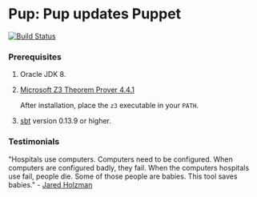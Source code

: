 # Pup: Pup updates Puppet 
[![Build Status](https://travis-ci.org/plasma-umass/Pup.svg?branch=master)](https://travis-ci.org/plasma-umass/Pup)

### Prerequisites

1. Oracle JDK 8.

2. [Microsoft Z3 Theorem Prover 4.4.1](https://github.com/Z3Prover/z3/releases/tag/z3-4.4.1)

   After installation, place the `z3` executable in your `PATH`.

3. [sbt](http://www.scala-sbt.org) version 0.13.9 or higher.


### Testimonials

"Hospitals use computers. Computers need to be configured. When computers are configured badly, they fail. When the computers hospitals use fail, people die. Some of those people are babies. This tool saves babies." - [Jared Holzman](https://github.com/JaredHolzman)
